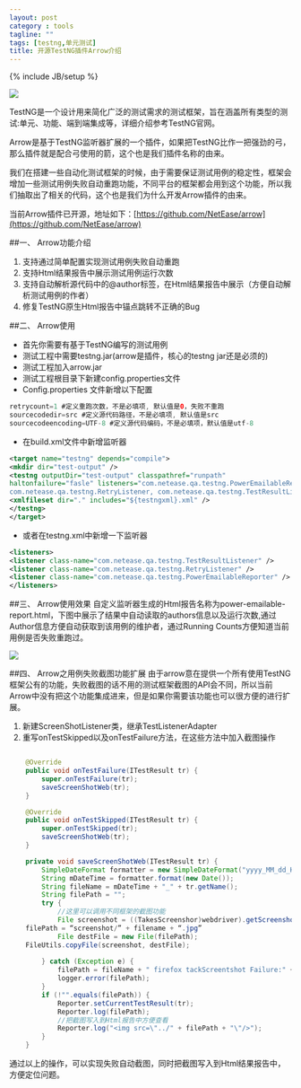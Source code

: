```yaml
---
layout: post
category : tools
tagline: ""
tags: [testng,单元测试]
title: 开源TestNG插件Arrow介绍
---
```

{% include JB/setup %}

![](http://kongqingyun.me/assets/images/arrowdoc.jpg)

TestNG是一个设计用来简化广泛的测试需求的测试框架，旨在涵盖所有类型的测试:单元、功能、端到端集成等，详细介绍参考TestNG官网。

Arrow是基于TestNG监听器扩展的一个插件，如果把TestNG比作一把强劲的弓，那么插件就是配合弓使用的箭，这个也是我们插件名称的由来。

我们在搭建一些自动化测试框架的时候，由于需要保证测试用例的稳定性，框架会增加一些测试用例失败自动重跑功能，不同平台的框架都会用到这个功能，所以我们抽取出了相关的代码，这个也是我们为什么开发Arrow插件的由来。

当前Arrow插件已开源，地址如下：[https://github.com/NetEase/arrow](https://github.com/NetEase/arrow)

<!--more-->

##一、	Arrow功能介绍

1. 支持通过简单配置实现测试用例失败自动重跑
2. 支持Html结果报告中展示测试用例运行次数
3. 支持自动解析源代码中的@author标签，在Html结果报告中展示（方便自动解析测试用例的作者）
4. 修复TestNG原生Html报告中锚点跳转不正确的Bug

##二、	Arrow使用


- 首先你需要有基于TestNG编写的测试用例
- 测试工程中需要testng.jar(arrow是插件，核心的testng jar还是必须的)
- 测试工程加入arrow.jar
- 测试工程根目录下新建config.properties文件
- Config.properties 文件新增以下配置

```java
retrycount=1 #定义重跑次数，不是必填项, 默认值是0，失败不重跑
sourcecodedir=src #定义源代码路径，不是必填项, 默认值是src
sourcecodeencoding=UTF-8 #定义源代码编码，不是必填项，默认值是utf-8
```



- 在build.xml文件中新增监听器

```xml
<target name="testng" depends="compile">
<mkdir dir="test-output" />
<testng outputDir="test-output" classpathref="runpath"
haltonfailure="fasle" listeners="com.netease.qa.testng.PowerEmailableReporter, 
com.netease.qa.testng.RetryListener, com.netease.qa.testng.TestResultListener">
<xmlfileset dir="." includes="${testngxml}.xml" />
</testng>
</target>
```

- 或者在testng.xml中新增一下监听器

```xml
<listeners>
<listener class-name="com.netease.qa.testng.TestResultListener" />
<listener class-name="com.netease.qa.testng.RetryListener" />
<listener class-name="com.netease.qa.testng.PowerEmailableReporter" />
</listeners>
```


##三、	Arrow使用效果
自定义监听器生成的Html报告名称为power-emailable-report.html，下图中展示了结果中自动读取的authors信息以及运行次数,通过Author信息方便自动获取到该用例的维护者，通过Running Counts方便知道当前用例是否失败重跑过。

![](http://kongqingyun.me/assets/images/arrowresult.png)

 
##四、	Arrow之用例失败截图功能扩展
由于arrow意在提供一个所有使用TestNG框架公有的功能，失败截图的话不用的测试框架截图的API会不同，所以当前Arrow中没有把这个功能集成进来，但是如果你需要该功能也可以很方便的进行扩展。

1. 新建ScreenShotListener类，继承TestListenerAdapter
2. 重写onTestSkipped以及onTestFailure方法，在这些方法中加入截图操作

```java

    @Override
	public void onTestFailure(ITestResult tr) {
		super.onTestFailure(tr);
		saveScreenShotWeb(tr);
	}

	@Override
	public void onTestSkipped(ITestResult tr) {
		super.onTestSkipped(tr);
		saveScreenShotWeb(tr);
	}

	private void saveScreenShotWeb(ITestResult tr) {
		SimpleDateFormat formatter = new SimpleDateFormat("yyyy_MM_dd_HH_mm_ss");
		String mDateTime = formatter.format(new Date());
		String fileName = mDateTime + "_" + tr.getName();
		String filePath = "";
		try {
			//这里可以调用不同框架的截图功能
			File screenshot = ((TakesScreenshor)webdriver).getScreenshotas(OutputType.FILE);
	filePath = “screenshot/” + filename + “.jpg”
			File destFile = new File(filePath);
	FileUtils.copyFile(screenshot, destFile);
		
		} catch (Exception e) {
			filePath = fileName + " firefox tackScreentshot Failure:" + e.getMessage();
			logger.error(filePath);
		}
		if (!"".equals(filePath)) {
			Reporter.setCurrentTestResult(tr);
			Reporter.log(filePath);
			//把截图写入到Html报告中方便查看
			Reporter.log("<img src=\"../" + filePath + "\"/>");
		}
	}
```


通过以上的操作，可以实现失败自动截图，同时把截图写入到Html结果报告中，方便定位问题。